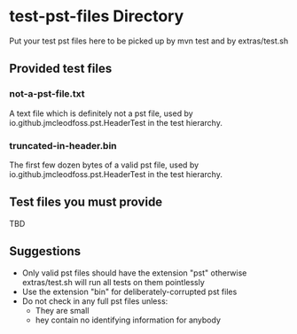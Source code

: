 # test-pst-files Directory
Put your test pst files here to be picked up by mvn test and by extras/test.sh

## Provided test files
### not-a-pst-file.txt
A text file which is definitely not a pst file, used by io.github.jmcleodfoss.pst.HeaderTest in the test hierarchy.

### truncated-in-header.bin
The first few dozen bytes of a valid pst file, used by io.github.jmcleodfoss.pst.HeaderTest in the test hierarchy.

## Test files you must provide
TBD

## Suggestions
*   Only valid pst files should have the extension "pst" otherwise extras/test.sh will run all tests on them pointlessly
*   Use the extension "bin" for deliberately-corrupted pst files
*   Do not check in any full pst files unless:
    *  They are small
    *   hey contain no identifying information for anybody

